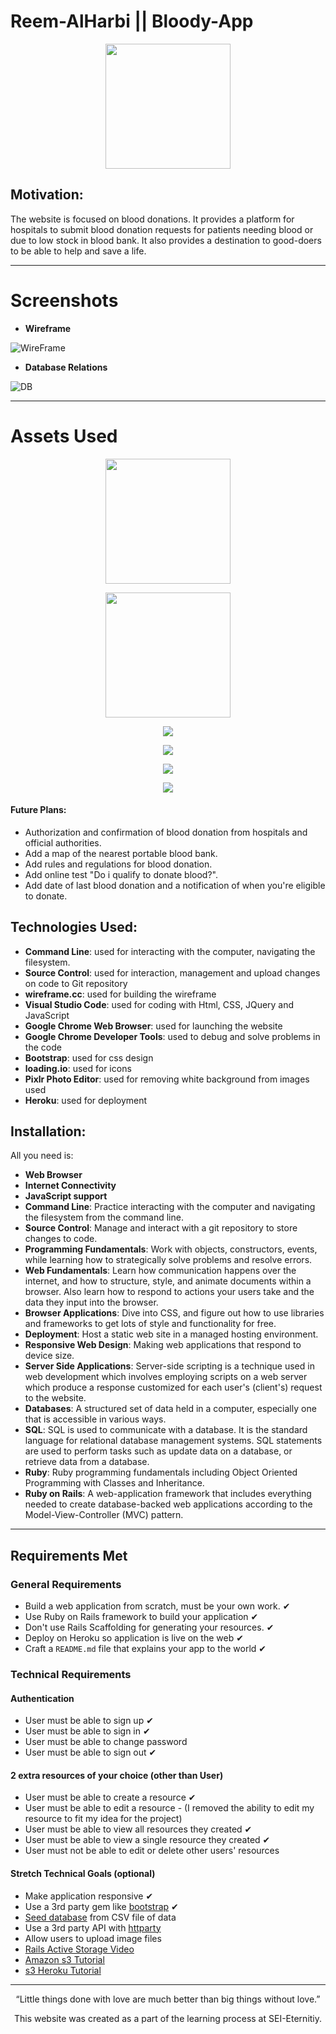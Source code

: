 # Reem-AlHarbi || Bloody-App

<p align="center">
<img src="https://s3.gifyu.com/images/heartbeat-1s-200px.gif" width=200 align=center>
</p>

## Motivation:

The website is focused on blood donations. It provides a platform for hospitals to submit blood donation requests for patients needing blood or due to low stock in blood bank. It also provides a destination to good-doers to be able to help and save a life.

---
# Screenshots
- **Wireframe**

![WireFrame](https://i.postimg.cc/rmhpTFCJ/Screenshot-from-2019-07-21-12-15-18.png)

- **Database Relations**

![DB](https://i.postimg.cc/RF33Ph90/Screenshot-from-2019-07-21-11-59-07.jpg)

---
# Assets Used
<p align="center">
<img src="https://s3.gifyu.com/images/blood-transfusion-1s-200px.gif" width=200 align=center>
</p>
<p align="center">
<img src="https://s3.gifyu.com/images/blood-1s-200px.gif" width=200 align=center>
</p>
<p align="center">
<img src="https://cdn.arstechnica.net/wp-content/uploads/2013/05/donate_blood_rotator.jpg" align=center>
</p>
<p align="center">
<img src="https://i.postimg.cc/nzGsYLnK/a72b068f55de6af3485c405efa404ef3-blood-drive-posters-blood-dona.jpg" align=center>
</p>
<p align="center">
<img src="https://i.postimg.cc/JnpPtpVL/49187820905828949.jpg" align=center>
</p>
<p align="center">
<img src="https://i.postimg.cc/0yfMgQTz/free-blood-drive-slogan-vector-poster.jpg" align=center>
</p>

#### Future Plans:

- Authorization and confirmation of blood donation from hospitals and official authorities.
- Add a map of the nearest portable blood bank.
- Add rules and regulations for blood donation.
- Add online test "Do i qualify to donate blood?".
- Add date of last blood donation and a notification of when you're eligible to donate.

## Technologies Used:
- **Command Line**: used for interacting with the computer, navigating the filesystem.
- **Source Control**: used for interaction, management and upload changes on code to Git repository
- **wireframe.cc**: used for building the wireframe
- **Visual Studio Code**: used for coding with Html, CSS, JQuery and JavaScript
- **Google Chrome Web Browser**: used for launching the website
- **Google Chrome Developer Tools**: used to debug and solve problems in the code
- **Bootstrap**: used for css design
- **loading.io**: used for icons
- **Pixlr Photo Editor**: used for removing white background from images used
- **Heroku**: used for deployment

## Installation:
All you need is:
- **Web Browser**
- **Internet Connectivity**
- **JavaScript support**
- **Command Line**: Practice interacting with the computer and navigating the filesystem from the command line.
- **Source Control**: Manage and interact with a git repository to store changes to code.
- **Programming Fundamentals**: Work with objects, constructors, events, while learning how to strategically solve problems and resolve errors.
- **Web Fundamentals**: Learn how communication happens over the internet, and how to structure, style, and animate documents within a browser. Also learn how to respond to actions your users take and the data they input into the browser.
- **Browser Applications**: Dive into CSS, and figure out how to use libraries and frameworks to get lots of style and functionality for free.
- **Deployment**: Host a static web site in a managed hosting environment.
- **Responsive Web Design**: Making web applications that respond to device size.
- **Server Side Applications**: Server-side scripting is a technique used in web development which involves employing scripts on a web server which produce a response customized for each user's (client's) request to the website.
- **Databases**: A structured set of data held in a computer, especially one that is accessible in various ways.
- **SQL**: SQL is used to communicate with a database. It is the standard language for relational database management systems. SQL statements are used to perform tasks such as update data on a database, or retrieve data from a database.
- **Ruby**: Ruby programming fundamentals including Object Oriented Programming with Classes and Inheritance.
- **Ruby on Rails**: A web-application framework that includes everything needed to create database-backed web applications according to the Model-View-Controller (MVC) pattern.

---

## Requirements Met

### General Requirements

- Build a web application from scratch, must be your own work. ✔
- Use Ruby on Rails framework to build your application ✔
- Don't use Rails Scaffolding for generating your resources. ✔
- Deploy on Heroku so application is live on the web ✔
- Craft a `README.md` file that explains your app to the world ✔

### Technical Requirements

#### Authentication
- User must be able to sign up ✔
- User must be able to sign in ✔
- User must be able to change password 
- User must be able to sign out ✔

#### 2 extra resources of your choice (other than User)
- User must be able to create a resource ✔
- User must be able to edit a resource - (I removed the ability to edit my resource to fit my idea for the project)
- User must be able to view all resources they created ✔
- User must be able to view a single resource they created ✔
- User must not be able to edit or delete other users' resources 

#### Stretch Technical Goals (optional)

- Make application responsive ✔
- Use a 3rd party gem like [bootstrap](https://github.com/twbs/bootstrap-rubygem)  ✔
- [Seed database](https://gorails.com/episodes/intro-to-importing-from-csv) from CSV file of data
- Use a 3rd party API with [httparty](https://github.com/jnunemaker/httparty)
- Allow users to upload image files 
- [Rails Active Storage Video](https://gorails.com/episodes/file-uploading-with-activestorage-rails-5-2)
- [Amazon s3 Tutorial](https://medium.com/alturasoluciones/setting-up-rails-5-active-storage-with-amazon-s3-3d158cf021ff)
- [s3 Heroku Tutorial](https://devcenter.heroku.com/articles/direct-to-s3-image-uploads-in-rails)
 

---
<p align="center">
  “Little things done with love are much better than big things without love.”
</p>


<p align="center">
This website was created as a part of the learning process at SEI-Eternitiy.
</p>
